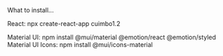 What to install...

React: npx create-react-app cuimbo1.2

Material UI: npm install @mui/material @emotion/react @emotion/styled
Material UI Icons: npm install @mui/icons-material

